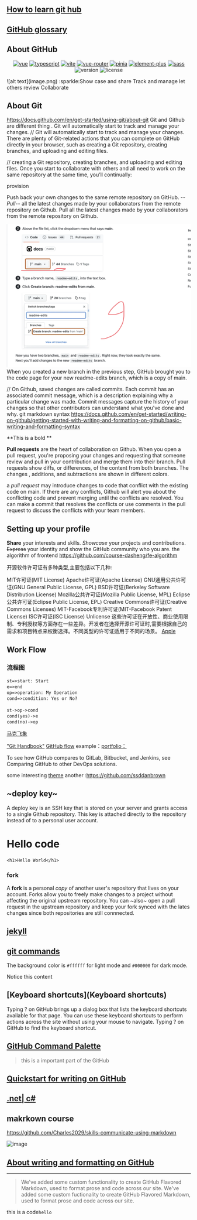 ## [How to learn git hub](https://docs.github.com/en/get-started)
## [GitHub glossary](https://docs.github.com/en/get-started/learning-about-github/github-glossary)
## About GitHub
<p align="center">
    <a href="https://v3.vuejs.org/"><img src="https://img.shields.io/badge/vue-v3.2.31-blue.svg?color=4FC08D&logo=vuedotjs" alt="vue" /></a>
    <a href="https://www.typescriptlang.org/"><img src="https://img.shields.io/badge/typescript-v4.6.2-blue.svg?color=3178C6&logo=typescript" alt="typescript" /></a>
    <a href="https://vitejs.dev/"><img src="https://img.shields.io/badge/vite-v2.8.6-blue.svg?color=646CFF&logo=vite&logoColor=646CFF" alt="vite" /></a>
    <a href="https://router.vuejs.org/index.html"><img src="https://img.shields.io/badge/vue--router-v4.0.13-blue.svg?color=3EAF7C" alt="vue-router" /></a>
    <a href="https://pinia.vuejs.org/"><img src="https://img.shields.io/badge/pinia-v2.0.11-yellow.svg?color=FFD859" alt="pinia" /></a>
    <a href="https://element-plus.gitee.io/en-US/"><img src="https://img.shields.io/badge/element--plus-v2.0.2-blue.svg?color=409EFF" alt="element-plus" /></a>
    <a href="http://en.sass.hk/"><img src="https://img.shields.io/badge/sass-v1.49.9-blue.svg?color=CC6699&logo=sass" alt="sass" /></a>
    <img src="https://img.shields.io/badge/version-v1.0.0-yellow.svg" alt="version" />
    <img src="https://img.shields.io/badge/license-AGPL--3.0-green.svg" alt="license" />
</p>
![alt text](image.png)
:sparkle:Show case and share 
Track and manage
let others review
Collaborate

## About Git

https://docs.github.com/en/get-started/using-git/about-git
Git and Github are different thing .
Git will automatically start to track and manage your changes.
// Git will automatically start to track and manage your changes.
There are plenty of Git-related actions that you can complete on GitHub directly in your browser, such as creating a Git repository, creating branches, and uploading and editing files.

// creating a Git repository, creating branches, and uploading and editing files.
Once you start to collaborate with others and all need to work on the same repository at the same time, you’ll continually:

provision


Push back your own changes to the same remote repository on GitHub.
--*Pull*-- all the latest changes made by your collaborators from the remote repository on Github.
Pull all the latest changes made by your collaborators from the remote repository on Github.

![alt text](image-1.png)
When you created a new branch in the previous step, GitHub brought you to the code page for your new readme-edits branch, which is a copy of main.

// On Github, saved changes are called commits. Each commit has an associated commit message, which is a description 
explaining why a particular change was made. Commit messages capture the history of your changes so that other contributors can understand what you've done and why.
git markdown syntax
https://docs.github.com/en/get-started/writing-on-github/getting-started-with-writing-and-formatting-on-github/basic-writing-and-formatting-syntax

**This is a bold **

**Pull requests**  are the heart of collaboration on Github. When you open a pull request, you're proposing your changes and requesting  that someone review and pull in your contribution and merge them into their branch. Pull requests show diffs, or differences, of the content from both branches. The changes , additions, and subtractions are shown in different colors.

a *pull request*  may introduce changes to code that conflict with the existing code on main. If there are any conflicts, Github will alert you about the conflicting  code and prevent merging until the conflicts are resolved. You can make a commit that resolves the conflicts or use comments in the pull request to discuss the conflicts with your team members.

## Setting up your profile
**Share** your interests and skills.
_Showcase_ your projects and contributions.
~~Express~~ your identity and show the GitHub community who you are.
the algorithm of frontend
https://github.com/course-dasheng/fe-algorithm

开源软件许可证有多种类型,主要包括以下几种:

MIT许可证(MIT License)
Apache许可证(Apache License)
GNU通用公共许可证(GNU General Public License, GPL)
BSD许可证(Berkeley Software Distribution License)
Mozilla公共许可证(Mozilla Public License, MPL)
Eclipse公共许可证(Eclipse Public License, EPL)
Creative Commons许可证(Creative Commons Licenses)
MIT-Facebook专利许可证(MIT-Facebook Patent License)
ISC许可证(ISC License)
Unlicense
这些许可证在开放性、商业使用限制、专利授权等方面存在一些差异。开发者在选择开源许可证时,需要根据自己的需求和项目特点来权衡选择。不同类型的许可证适用于不同的场景。
[Apple](https://www.apple.com/hk/)

## Work Flow
### 流程图
```flow
st=>start: Start
e=>end
op=>operation: My Operation
cond=>condition: Yes or No?

st->op->cond
cond(yes)->e
cond(no)->op
```
[马克飞象](https://maxiang.io/)

 ["Git Handbook"](https://guides.github.com/introduction/git-handbook/)
[GitHub flow](https://docs.github.com/en/get-started/using-github/github-flow)
example：[portfolio：](https://github.com/soumyajit4419/Portfolio)



To see how GitHub compares to GitLab, Bitbucket, and Jenkins, see Comparing GitHub to other DevOps solutions.


some interesting [theme](https://github.com/bep?tab=overview&from=2010-12-01&to=2010-12-31)
another :https://github.com/ssddanbrown

## ~deploy key~
A deploy key is an SSH key that is stored on your server and grants access to a single Github repository. This key is attached directly to the repository instead of to a personal user account.

<h1>Hello code</h1>

```<h1>Hello World</h1>```

### fork
A **fork** is a personal *copy* of another user's repository that lives on your account. Forks allow you to freely make changes to a project without affecting the original upstream repository. You can ~also~ open a pull request in the upstream repository and keep your fork synced with the lates changes since both repositories are still connnected.

## [jekyll](https://jekyllrb.com/)

## [git commands](https://git-scm.com/docs)

The background color is `#ffffff` for light mode and `#000000` for dark mode.

<div color=646CFF&logo=vite&logoColor=646CFF"; padding: 20px;">
Notice this content 
</div>


## [Keyboard shortcuts](Keyboard shortcuts)

Typing ? on GitHub brings up a dialog box that lists the keyboard shortcuts available for that page. You can use these keyboard shortcuts to perform actions across the site without using your mouse to navigate.
Typing ? on GitHub to find the keyboard shortcut.


## [GitHub Command Palette](https://docs.github.com/en/get-started/accessibility/github-command-palette)
> this is a important part of the GitHub

## [Quickstart for writing on GitHub](https://docs.github.com/en/get-started/writing-on-github/getting-started-with-writing-and-formatting-on-github/quickstart-for-writing-on-github)


## [.net| c#](https://dotnet.microsoft.com/en-us/apps/aspnet)


## makrkown course
https://github.com/Charles2029/skills-communicate-using-markdown
    

<img width="767" alt="image" src="https://github.com/Charles2029/GitHub-learning-/assets/111632432/68563f80-da24-4abc-bfc3-73d1eb80cbe8">


## [About writing and formatting on GitHub](https://docs.github.com/en/get-started/writing-on-github/getting-started-with-writing-and-formatting-on-github/about-writing-and-formatting-on-github)

---
>We've added some custom functionality to create GitHub Flavored Markdown, used to format prose and code across our site.
We've added some custom fuctionality to create GitHub Flavored Markdown, used to format prose and code across our site.
<!--this is very import message-->

 this is a code`hello`
